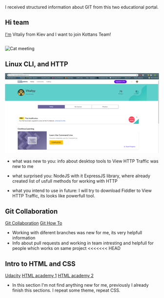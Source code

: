 I received structured information about GIT from this two educational portal.

## Hi team
[I'm](https://github.com/V1taliy) Vitaliy from Kiev and I want to join Kottans Team!
##
![Cat meeting](https://media.giphy.com/media/eXTue7sCt6ZvG/giphy.gif)

## Linux CLI, and HTTP
![CodeAcademy](task_linux_cli/comandLine.png)

* what was new to you: 
info about desktop tools to View HTTP Traffic was new to me
* what surprised you:
NodeJS with it ExpressJS library, where already created list of usfull methods for working with HTTP

* what you intend to use in future:
I will try to download Fiddler to View HTTP Traffic, its looks like powerfull tool.

## Git Collaboration
[Git Collaboration](task_git_collaboration/githubColaboration.png)
[Git How To](task_git_collaboration/howToGit.png)

+ Working with diferent branches was new for me, its very helpfull information
+ Info about pull requests and working in team intresting and helpfull for people which works on same project
<<<<<<< HEAD

## Intro to HTML and CSS
[Udacity](task_html_css_intro/Udacity_HTML&CSS.png)
[HTML academy 1](task_html_css_intro/HTML_academy1.png)
[HTML academy 2](task_html_css_intro/HTML_academy2.png)

+ In this section I'm not find anything new for me, previously I already finish this sections. I repeat some theme, repeat CSS.
